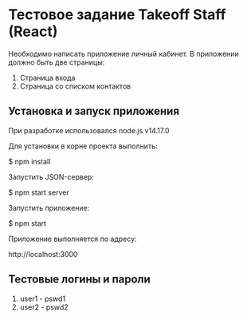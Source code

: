 # Тестовое задание Takeoff Staff (React)

Необходимо написать приложение личный кабинет.
В приложении должно быть две страницы:

1. Страница входа
2. Страница со списком контактов

## Установка и запуск приложения

При разработке использовался node.js v14.17.0

Для установки в корне проекта выполнить:

$ npm install

Запустить JSON-сервер:

$ npm start server

Запустить приложение:

$ npm start

Приложение выполняется по адресу:

http://localhost:3000

## Тестовые логины и пароли

1. user1 - pswd1
2. user2 - pswd2
